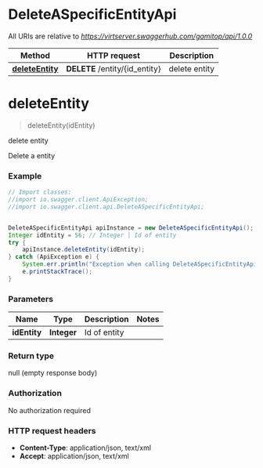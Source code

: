 # DeleteASpecificEntityApi

All URIs are relative to *https://virtserver.swaggerhub.com/gamitop/api/1.0.0*

Method | HTTP request | Description
------------- | ------------- | -------------
[**deleteEntity**](DeleteASpecificEntityApi.md#deleteEntity) | **DELETE** /entity/{id_entity} | delete entity


<a name="deleteEntity"></a>
# **deleteEntity**
> deleteEntity(idEntity)

delete entity

Delete a entity

### Example
```java
// Import classes:
//import io.swagger.client.ApiException;
//import io.swagger.client.api.DeleteASpecificEntityApi;


DeleteASpecificEntityApi apiInstance = new DeleteASpecificEntityApi();
Integer idEntity = 56; // Integer | Id of entity
try {
    apiInstance.deleteEntity(idEntity);
} catch (ApiException e) {
    System.err.println("Exception when calling DeleteASpecificEntityApi#deleteEntity");
    e.printStackTrace();
}
```

### Parameters

Name | Type | Description  | Notes
------------- | ------------- | ------------- | -------------
 **idEntity** | **Integer**| Id of entity |

### Return type

null (empty response body)

### Authorization

No authorization required

### HTTP request headers

 - **Content-Type**: application/json, text/xml
 - **Accept**: application/json, text/xml

